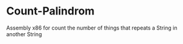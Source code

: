 # Count-Palindrom
Assembly x86 for count the number of things that repeats a String in another String
